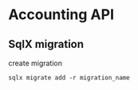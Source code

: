 # Accounting API


## SqlX migration
create migration
```shell
sqlx migrate add -r migration_name
```